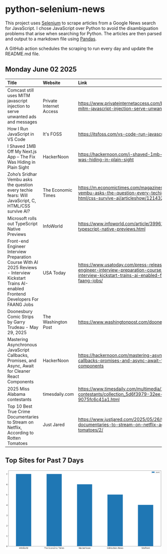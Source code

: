 # python-selenium-news

This project uses [Selenium](https://www.seleniumhq.org/) to scrape articles from a Google News search for JavaScript.
I chose JavaScript over Python to avoid the disambiguation problems that arise when searching for Python.
The articles are then parsed and output to a markdown file using [Pandas](https://pandas.pydata.org/).

A GitHub action schedules the scraping to run every day and update the README.md file.

## Monday June 02 2025


| Title                                                                                                                                           | Website                 | Link                                                                                                                                                                                             |
|:------------------------------------------------------------------------------------------------------------------------------------------------|:------------------------|:-------------------------------------------------------------------------------------------------------------------------------------------------------------------------------------------------|
| Comcast still uses MITM javascript injection to serve unwanted ads and messages                                                                 | Private Internet Access | https://www.privateinternetaccess.com/blog/comcast-still-uses-mitm-javascript-injection-serve-unwanted-ads-messages/                                                                             |
| How I Run JavaScript in VS Code                                                                                                                 | It's FOSS               | https://itsfoss.com/vs-code-run-javascript/                                                                                                                                                      |
| I Shaved 1MB Off My Next.js App – The Fix Was Hiding in Plain Sight                                                                             | HackerNoon              | https://hackernoon.com/i-shaved-1mb-off-my-nextjs-app-the-fix-was-hiding-in-plain-sight                                                                                                          |
| Zoho’s Sridhar Vembu asks the question every techie fears: Will JavaScript, C, HTML/CSS survive AI?                                             | The Economic Times      | https://m.economictimes.com/magazines/panache/zohos-sridhar-vembu-asks-the-question-every-techie-fears-will-javascript-c-html/css-survive-ai/articleshow/121432463.cms                           |
| Microsoft rolls out TypeScript Native Previews                                                                                                  | InfoWorld               | https://www.infoworld.com/article/3996134/microsoft-rolls-out-typescript-native-previews.html                                                                                                    |
| Front-end Engineer Interview Preparation Course With AI 2025 Reviews - Interview Kickstart Trains AI-enabled Frontend Developers For FAANG Jobs | USA Today               | https://www.usatoday.com/press-release/story/6615/front-end-engineer-interview-preparation-course-with-ai-2025-reviews-interview-kickstart-trains-ai-enabled-frontend-developers-for-faang-jobs/ |
| Doonesbury Comic Strips by Garry Trudeau - May 29, 2025                                                                                         | The Washington Post     | https://www.washingtonpost.com/doonesbury/strip/archive/2025/5/29                                                                                                                                |
| Mastering Asynchronous JavaScript Callbacks, Promises, and Async, Await for Cleaner React Components                                            | HackerNoon              | https://hackernoon.com/mastering-asynchronous-javascript-callbacks-promises-and-async-await-for-cleaner-react-components                                                                         |
| 2025 Miss Alabama contestants                                                                                                                   | timesdaily.com          | https://www.timesdaily.com/multimedia/2025-miss-alabama-contestants/collection_5d6f3979-32ee-4389-8189-9075fc6c41a1.html                                                                         |
| Top 10 Best True Crime Documentaries to Stream on Netflix, According to Rotten Tomatoes                                                         | Just Jared              | https://www.justjared.com/2025/05/26/top-10-best-true-crime-documentaries-to-stream-on-netflix-according-to-rotten-tomatoes/2/                                                                   |
## Top Sites for Past 7 Days

![Graph of Top Sites](https://raw.githubusercontent.com/dan-mba/python-selenium-news/main/last-week.png)
